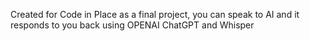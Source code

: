 Created for Code in Place as a final project, you can speak to AI and it responds to you back using OPENAI ChatGPT and Whisper
